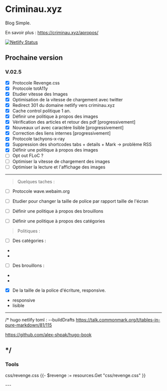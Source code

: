 # Criminau.xyz

Blog Simple.

En savoir plus :   <https://criminau.xyz/apropos/>


[![Netlify Status](https://api.netlify.com/api/v1/badges/f6104326-809a-4b92-8914-4a7a34467c5c/deploy-status)](https://app.netlify.com/sites/criminau-site/deploys)


## Prochaine version

### V.02.5

- [x] Protocole Revenge.css
- [X] Protocole totA11y
- [x] Etudier vitesse des Images
- [X] Optimisation de la vitesse de chargement avec twitter
- [X] Redirect 301 du domaine netlify vers criminau.xyz
- [X] Cache control politique 1 an.
- [X] Définir une politique à propos des images
- [X] Vérification des articles et retour des pdf [progressivement]
- [X] Nouveaux url avec caractère lisible [progressivement]
- [X] Correction des liens internes [progressivement]
- [X] Protocole tachyons-x-ray
- [X] Suppression des shortcodes tabs + details + Mark -> problème RSS
- [X] Définir une politique à propos des images
- [ ] Opt out FLoC ?
- [ ] Optimiser la vitesse de chargement des images
- [ ] Optimiser la lecture et l'affichage des images

---

<blockquote>Quelques taches :</blockquote>

- [ ] Protocole wave.webaim.org
- [ ] Etudier pour changer la taille de police par rapport taille de l'écran
- [ ] Définir une politique à propos des brouillons
- [ ] Définir une politique à propos des catégories



<blockquote>Politiques :</blockquote>

- [ ] Des catégories :
 -
 -
- [ ] Des brouillons :
 -
 -
- [x] De la taille de la police d'écriture, responsive.
 - responsive
 - lisible


---
/*
hugo netlify toml :
--buildDrafts
https://talk.commonmark.org/t/tables-in-pure-markdown/81/115

https://github.com/alex-shpak/hugo-book

*/
---

### Tools
css/revenge.css
{{- $revenge := resources.Get "css/revenge.css" }}
<link href="{{ $revenge.Permalink }}"  rel="preload stylesheet">
---
